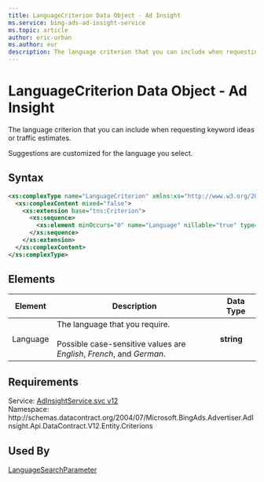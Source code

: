 ```yaml
---
title: LanguageCriterion Data Object - Ad Insight
ms.service: bing-ads-ad-insight-service
ms.topic: article
author: eric-urban
ms.author: eur
description: The language criterion that you can include when requesting keyword ideas or traffic estimates.
---
```

# LanguageCriterion Data Object - Ad Insight
The language criterion that you can include when requesting keyword ideas or traffic estimates.

Suggestions are customized for the language you select.

## Syntax
```xml
<xs:complexType name="LanguageCriterion" xmlns:xs="http://www.w3.org/2001/XMLSchema">
  <xs:complexContent mixed="false">
    <xs:extension base="tns:Criterion">
      <xs:sequence>
        <xs:element minOccurs="0" name="Language" nillable="true" type="xs:string" />
      </xs:sequence>
    </xs:extension>
  </xs:complexContent>
</xs:complexType>
```

## <a name="elements"></a>Elements


|Element|Description|Data Type|
|-----------|---------------|-------------|
|<a name="language"></a>Language|The language that you require.<br/><br/>Possible case-sensitive values are *English*, *French*, and *German*.|**string**|

## Requirements
Service: [AdInsightService.svc v12](https://adinsight.api.bingads.microsoft.com/Api/Advertiser/AdInsight/v12/AdInsightService.svc)  
Namespace: http\://schemas.datacontract.org/2004/07/Microsoft.BingAds.Advertiser.AdInsight.Api.DataContract.V12.Entity.Criterions  

## Used By
[LanguageSearchParameter](languagesearchparameter.md)  
